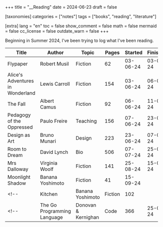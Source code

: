 +++
title = "__Reading"
date = 2024-06-23
draft = false

[taxonomies]
categories = ["notes"]
tags = ["books", "reading", "literature"]

[extra]
lang = "en"
toc = false
show_comment = false
math = false
mermaid = false
cc_license = false
outdate_warn = false
+++

Beginning in Summer 2024, I've been trying to log what I've been reading.

| Title                            | Author                 | Topic       | Pages |  Started | Finished |
| -------------------------------- | ---------------------- | ----------- | ----- | -------- | -------- |
| Flypaper                         | Robert Musil           | Fiction     |    62 | 03-06-24 | 03-06-24 |
| Alice's Adventures in Wonderland | Lewis Carroll          | Fiction     |   154 | 03-06-24 | 06-06-24 |
| The Fall                         | Albert Camus           | Fiction     |    92 | 06-06-24 | 11-06-24 |
| Pedagogy of the Oppressed        | Paulo Freire           | Teaching    |   156 | 07-06-24 | 23-06-24 |
| Design as Art                    | Bruno Munari           | Design      |   223 | 23-06-24 | 07-07-24 |
| Room to Dream                    | David Lynch            | Bio         |   506 | 07-07-24 | 25-08-24 |
| Mrs Dalloway                     | Virginia Woolf         | Fiction     |   141 | 25-08-24 | 15-09-24 |
| Moonlight Shadow                 | Banana Yoshimoto       | Fiction     |   41  | 15-09-24 |          |
<!-- | Kitchen                          | Banana Yoshimoto       | Fiction     |   102 |          |          | -->
<!-- | The Go Programming Language      | Donovan & Kernighan    | Code        |   366 | 25-08-24 |          | -->
